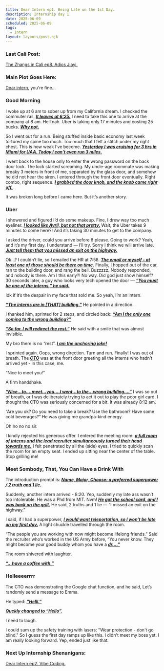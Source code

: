 ```yaml
---
title: Dear Intern ep1. Being Late on the 1st Day.
description: Internship day 1.
date: 2025-06-09
scheduled: 2025-06-09
tags:
  - Intern
layout: layouts/post.njk
---
```


<h3>Last Cali Post:</h3>
<a href="{{ '/posts/calistoryep8/' | url }}">The Zhangs in Cali ep8. Adios Jiayi.</a>

<h3>Main Plot Goes Here:</h3>

[Dear intern](https://dearintern.net), you're fine...

<h3>Good Morning</h3>

I woke up at 6 am to sober up from my California dream. I checked the commuter rail. ***<u>It leaves at 6:25.***</u> I need to take this one to arrive at the company at 8 am. Hell nah. Uber is taking only 17 minutes and costing 25 bucks. ***<u>Why not.***</u>

So I went out for a run. Being stuffed inside basic economy last week tortured my spine too much. Too much that I felt a stitch under my right chest. This is how weak I’ve become. ***<u>Yesterday I was cruising for 3 hrs in Miami for UAA. Today I can’t even run 3 miles.***</u>

I went back to the house only to enter the wrong password on the back door lock. The lock started screaming. My uncle-age roommate was making breaky 3 meters in front of me, separated by the glass door, and somehow he did not hear the siren. I entered through the front door eventually. Right combo, right sequence. ***<u>I grabbed the door knob, and the knob came right off.***</u>

It was broken long before I came here. But it’s another story.

<h3>Uber</h3>

I showered and figured I’d do some makeup. Fine, I drew way too much eyeliner. ***<u>I looked like Avril, but not that pretty.***</u> Wait, the Uber takes 9 minutes to come here?! And it’s taking 30 minutes to get to the company.

I asked the driver, could you arrive before 8 please. Going to work? Yeah, and it’s my first day. I understand — I’ll try. Sorry I think we will arrive late. ***<u>Just tell them that you missed an exit on the highway.***</u>

Ok…? I couldn’t lie, so I emailed the HR at 7:58. ***<u>The email or myself - at least one of those should be there on time.***</u> Finally, I hopped out of the car, ran to the building door, and rang the bell. Buzzzzz. Nobody responded, and nobody is there. Am I this early?! No way. Did god just show himself? 30 seconds later, a guy who looks very tech opened the door — ***<u>“You must be one of the interns,” he said.***</u>

Idk if it’s the despair in my face that sold me. So yeah, I’m an intern.

***<u>“The interns are in [THAT] building.”***</u> He pointed in a direction.

I thanked him, sprinted for 2 steps, and circled back: ***<u>“Am I the only one coming to the wrong building?”***</u>

***<u>“So far. I will redirect the rest.”***</u> He said with a smile that was almost invisible.

My bro there is no “rest”. ***<u>I am the anchoring joke!***</u>

I sprinted again. Oops, wrong direction. Turn and run. Finally! I was out of breath. The ***<u>CTO***</u> was at the front door greeting all the interns who hadn’t arrived yet - in this case, me.

“Nice to meet you!”

A firm handshake.

***<u>“Nice…to….meet…you….I went…to the…wrong building….”***</u> I was so out of breath, or I was deliberately trying to act it out to play the poor girl card. I thought the CTO was seriously concerned for a bit. It was already 8:12 am.

“Are you ok? Do you need to take a break? Use the bathroom? Have some cold beverages?” He was giving me grandpa-kind energy.

Oh no no no sir.

I kindly rejected his generous offer. I entered the meeting room: ***<u>a full room of interns and the lead recruiter simultaneously turned their head towards me.***</u> I felt penetrated by all the (side) eyes. I tried to quickly scan the room for an empty seat. I ended up sitting near the center of the table. Stop grilling me!

<h3>Meet Sombody, That, You Can Have a Drink With</h3>

The introduction prompt is: ***<u>Name, Major, Choose: a preferred superpower / 2 truth and 1 lie.***</u>

Suddenly, another intern arrived - 8:20. Yep, suddenly my late ass wasn’t too intolerable. He was a Phd from MIT. Nvm! ***<u>He got the school card, and I was back on the grill.***</u> He said, 2 truths and 1 lie — “I missed an exit on the highway.”

I said, if I had a superpower, ***<u>I would want teleportation, so I won’t be late on my first day.***</u> A light chuckle travelled through the room.

“The people you are working with now might become lifelong friends.” Said the recruiter who’s worked in the US Army before, “You never know. They might become your good buddy whom you have a ***<u>dr….”***</u>

The room shivered with laughter.

***<u>“...have a coffee with.”***</u>

<h3>Helleeeerrrr</h3>
The CTO was demonstrating the Google chat function, and he said, Let’s randomly send a message to Emma.

He typed: ***<u>“Helll.”***</u>

***<u>Quckly changed to “Hello”.***</u>

I need to laugh.

I could sum up the safety training with lasers: "Wear protection - don't go blind." So I guess the first day ramps up like this. I didn't meet my boss yet. I am really looking forward. Yep, ended just like that.

<h3>Next Up Internship Shenanigans:</h3>
<a href="{{ '/posts/dearinternep2/' | url }}">Dear Intern ep2. Vibe Coding.</a>

